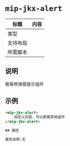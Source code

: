 # `mip-jkx-alert`
标题|内容
----|----
类型|
支持布局|
所需脚本|
## 说明

极客修弹窗提示组件

## 示例
```html
<mip-jkx-alert>
    自定义内容，可以嵌套其他组件
</mip-jkx-alert>

## 属性

属性说明:无

